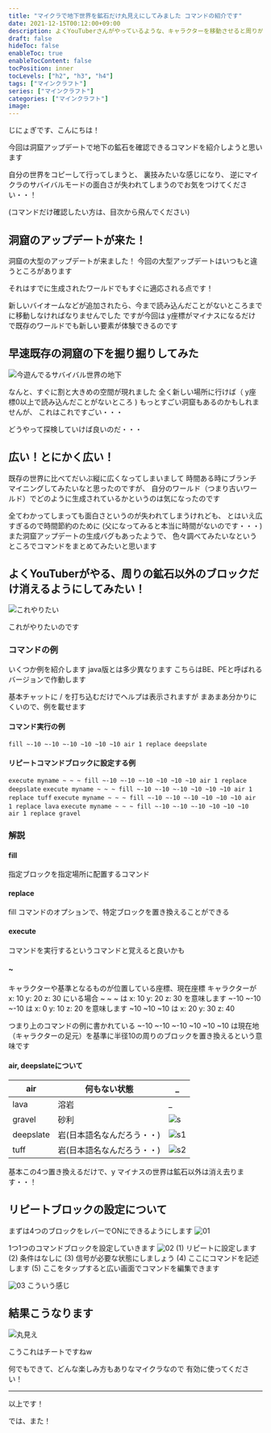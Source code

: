 ```yaml
---
title: "マイクラで地下世界を鉱石だけ丸見えにしてみました コマンドの紹介です"
date: 2021-12-15T00:12:00+09:00
description: よくYouTuberさんがやっているような、キャラクターを移動させると周りが鉱石だけを残して消え去ることができるように、コマンドブロックを使ってやってみました
draft: false
hideToc: false
enableToc: true
enableTocContent: false
tocPosition: inner
tocLevels: ["h2", "h3", "h4"]
tags: ["マインクラフト"]
series: ["マインクラフト"]
categories: ["マインクラフト"]
image:
---
```

じにょぎです、こんにちは！

今回は洞窟アップデートで地下の鉱石を確認できるコマンドを紹介しようと思います

自分の世界をコピーして行ってしまうと、
裏技みたいな感じになり、
逆にマイクラのサバイバルモードの面白さが失われてしまうのでお気をつけてください・・！

(コマンドだけ確認したい方は、目次から飛んでください)

## 洞窟のアップデートが来た！

洞窟の大型のアップデートが来ました！
今回の大型アップデートはいつもと違うところがあります

それはすでに生成されたワールドでもすぐに適応される点です！

新しいバイオームなどが追加されたら、今まで読み込んだことがないところまでに移動しなければなりませんでした
ですが今回は y座標がマイナスになるだけで既存のワールドでも新しい要素が体験できるのです

## 早速既存の洞窟の下を掘り掘りしてみた

![今遊んでるサバイバル世界の地下](/mcpe/20211215/p1.jpeg)

なんと、すぐに割と大きめの空間が現れました
全く新しい場所に行けば（ y座標0以上で読み込んだことがないところ ) もっとすごい洞窟もあるのかもしれませんが、
これはこれですごい・・・

どうやって探検していけば良いのだ・・・

## 広い！とにかく広い！

既存の世界に比べてだいぶ縦に広くなってしまいまして
時間ある時にブランチマイニングしてみたいなと思ったのですが、
自分のワールド（つまり古いワールド）でどのように生成されているかというのは気になったのです

全てわかってしまっても面白さというのが失われてしまうけれども、
とはいえ広すぎるので時間節約のために
(父になってみると本当に時間がないのです・・・)
また洞窟アップデートの生成バグもあったようで、
色々調べてみたいなというところでコマンドをまとめてみたいと思います

## よくYouTuberがやる、周りの鉱石以外のブロックだけ消えるようにしてみたい！

![これやりたい](/mcpe/20211215/p2.jpeg)

これがやりたいのです


### コマンドの例

いくつか例を紹介します
java版とは多少異なります
こちらはBE、PEと呼ばれるバージョンで作動します

基本チャットに / を打ち込むだけでヘルプは表示されますが
まあまあ分かりにくいので、例を載せます

#### コマンド実行の例
`fill ~-10 ~-10 ~-10 ~10 ~10 ~10 air 1 replace deepslate`

#### リピートコマンドブロックに設定する例
`execute myname ~ ~ ~ fill ~-10 ~-10 ~-10 ~10 ~10 ~10 air 1 replace deepslate`
`execute myname ~ ~ ~ fill ~-10 ~-10 ~-10 ~10 ~10 ~10 air 1 replace tuff`
`execute myname ~ ~ ~ fill ~-10 ~-10 ~-10 ~10 ~10 ~10 air 1 replace lava`
`execute myname ~ ~ ~ fill ~-10 ~-10 ~-10 ~10 ~10 ~10 air 1 replace gravel`

### 解説

#### fill
指定ブロックを指定場所に配置するコマンド

#### replace
fill コマンドのオプションで、特定ブロックを置き換えることができる
#### execute
コマンドを実行するというコマンドと覚えると良いかも

#### ~
キャラクターや基準となるものが位置している座標、現在座標
キャラクターが x: 10 y: 20 z: 30  にいる場合
~ ~ ~ は x: 10 y: 20 z: 30 を意味します
~-10 ~-10 ~-10 は x: 0 y: 10 z: 20 を意味します
~10 ~10 ~10 は x: 20 y: 30 z: 40 

つまり上のコマンドの例に書かれている
~-10 ~-10 ~-10 ~10 ~10 ~10
は現在地（キャラクターの足元）を基準に半径10の周りのブロックを置き換えるという意味です

#### air, deepslateについて

air | 何もない状態 | _
--- | --- | ---
lava | 溶岩 | _
gravel | 砂利 | ![s](/mcpe/20211215/gravel.jpeg)
deepslate | 岩(日本語名なんだろう・・) | ![s1](/mcpe/20211215/deepslate.jpeg)
tuff | 岩(日本語名なんだろう・・) | ![s2](/mcpe/20211215/tuff.jpeg)

基本この4つ置き換えるだけで、y マイナスの世界は鉱石以外は消え去ります・・！

## リピートブロックの設定について

まずは4つのブロックをレバーでONにできるようにします
![01](/mcpe/20211215/p5.jpeg)

1つ1つのコマンドブロックを設定していきます
![02](/mcpe/20211215/p6.jpeg)
(1) リピートに設定します
(2) 条件はなしに
(3) 信号が必要な状態にしましょう
(4) ここにコマンドを記述します
(5) ここをタップすると広い画面でコマンドを編集できます

![03](/mcpe/20211215/p7.jpeg)
こういう感じ

## 結果こうなります

![丸見え](/mcpe/20211215/execute.gif)

こうこれはチートですねw

何でもできて、どんな楽しみ方もありなマイクラなので
有効に使ってください！

----

以上です！

では、また！
